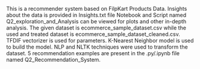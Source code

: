 This is a recommender system based on FilpKart Products Data.
Insights about the data is provided in Insights.txt file
Notebook and Script named Q2_exploration_and_Analysis can be viewed for plots and other in-depth analysis.
The given dataset is ecommerce_sample_dataset.csv while the used and treated dataset is ecommerce_sample_dataset_cleaned.csv.
TFDIF vectorizer is used for parameters.
K-Nearest Neighbor model is used to build the model.
NLP and NLTK techniques were used to transform the dataset.
5 recommendation examples are present in the .py/.ipynb file named Q2_Recommendation_System.
